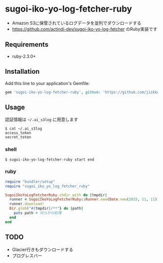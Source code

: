 # sugoi-iko-yo-log-fetcher-ruby
* Amazon S3に保管されているログデータを並列でダウンロードする
* https://github.com/actindi-dev/sugoi-iko-yo-log-fetcher のRuby実装です

## Requirements
* ruby-2.3.0+

## Installation

Add this line to your application's Gemfile:

```ruby
gem 'sugoi-iko-yo-log-fetcher-ruby', github: 'https://github.com/jiikko/sugoi-iko-yo-log-fetcher-ruby'
```

## Usage
認証情報は `~/.ai_s3log` に用意します
```shell
$ cat ~/.ai_s3log
access_token
secret_toten
```

### shell
```shell
$ sugoi-iko-yo-log-fetcher-ruby start end
```

### ruby
```ruby
require "bundler/setup"
require "sugoi_iko_yo_log_fetcher_ruby"

SugoiIkoYoLogFetcherRuby.chdir_with do |tmpdir|
  runner = SugoiIkoYoLogFetcherRuby::Runner.new(Date.new(2015, 11, 11))
  runner.download!
  Dir.glob("#{tmpdir}/**"} do |path|
    puts path # 何らかの処理
  end
end
```

## TODO
* Glacier行きもダウンロードする
* プログレスバー
